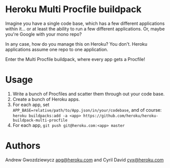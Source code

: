 # Heroku Multi Procfile buildpack

Imagine you have a single code base, which has a few different applications within it... or at least the ability to run a few different applications. Or, maybe you're Google with your mono repo?

In any case, how do you manage this on Heroku? You don't. Heroku applications assume one repo to one application. 

Enter the Multi Procfile buildpack, where every app gets a Procfile!

# Usage

1. Write a bunch of Procfiles and scatter them through out your code base.
2. Create a bunch of Heroku apps.
3. For each app, set `APP_BASE=relative/path/to/App.json/in/your/codebase`, and of course:
   `heroku buildpacks:add -a <app> https://github.com/heroku/heroku-buildpack-multi-procfile`
4. For each app, `git push git@heroku.com:<app> master`

# Authors

Andrew Gwozdziewycz <apg@heroku.com> and Cyril David <cyx@heroku.com>
